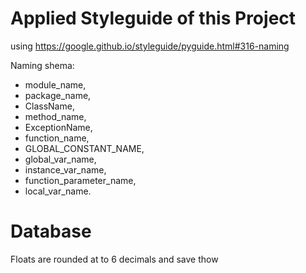 # Applied Styleguide of this Project 
 using https://google.github.io/styleguide/pyguide.html#316-naming

Naming shema:
- module_name, 
- package_name, 
- ClassName, 
- method_name, 
- ExceptionName, 
- function_name, 
- GLOBAL_CONSTANT_NAME, 
- global_var_name, 
- instance_var_name, 
- function_parameter_name, 
- local_var_name.


# Database
Floats are rounded at to 6 decimals and save thow